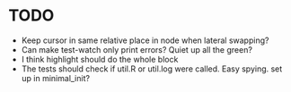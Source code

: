 # TODO

* Keep cursor in same relative place in node when lateral swapping?
* Can make test-watch only print errors? Quiet up all the green?
* I think highlight should do the whole block
* The tests should check if util.R or util.log were called. Easy spying.
    set up in minimal_init?

